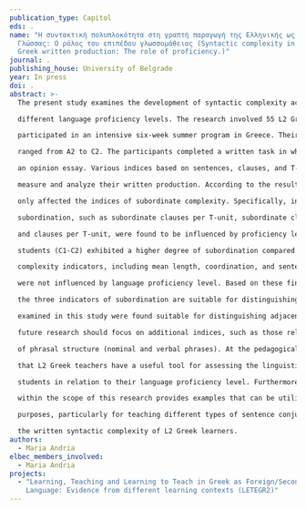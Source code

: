 ```yaml
---
publication_type: Capitol
eds: .
name: "Η συντακτική πολυπλοκότητα στη γραπτή παραγωγή της Ελληνικής ως  Δεύτερης
  Γλώσσας: Ο ρόλος του επιπέδου γλωσσομάθειας (Syntactic complexity in L2 Modern
  Greek written production: The role of proficiency.)"
journal: .
publishing_house: University of Belgrade
year: In press
doi: .
abstract: >-
  The present study examines the development of syntactic complexity across

  different language proficiency levels. The research involved 55 L2 Greek learners who

  participated in an intensive six-week summer program in Greece. Their proficiency levels

  ranged from A2 to C2. The participants completed a written task in which they wrote

  an opinion essay. Various indices based on sentences, clauses, and T-units were used to

  measure and analyze their written production. According to the results, the L2 proficiency

  only affected the indices of subordinate complexity. Specifically, indicators related to

  subordination, such as subordinate clauses per T-unit, subordinate clauses per clause,

  and clauses per T-unit, were found to be influenced by proficiency level. Advanced-level

  students (C1-C2) exhibited a higher degree of subordination compared to intermediatelevel (B1-B2) and beginner-level (A2) learners. On the other hand, other syntactic

  complexity indicators, including mean length, coordination, and sentence complexity,

  were not influenced by language proficiency level. Based on these findings, we argue that

  the three indicators of subordination are suitable for distinguishing and characterizing the language proficiency levels of learners. However, none of the syntactic complexity indices

  examined in this study were found suitable for distinguishing adjacent levels. Therefore,

  future research should focus on additional indices, such as those related to the complexity

  of phrasal structure (nominal and verbal phrases). At the pedagogical level, we consider

  that L2 Greek teachers have a useful tool for assessing the linguistic performance of their

  students in relation to their language proficiency level. Furthermore, the corpus created

  within the scope of this research provides examples that can be utilized for instructional

  purposes, particularly for teaching different types of sentence conjunction, to enhance

  the written syntactic complexity of L2 Greek learners.
authors:
  - Maria Andria
elbec_members_involved:
  - Maria Andria
projects:
  - "Learning, Teaching and Learning to Teach in Greek as Foreign/Second
    Language: Evidence from different learning contexts (LETEGR2)"
---
```

